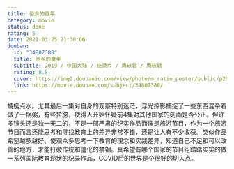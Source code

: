 ```yaml
---
title: 他乡的童年
category: movie
status: done
rating: 5
date: 2021-03-25 21:30:06
douban:
  id: "34807388"
  title: 他乡的童年
  subtitle: 2019 / 中国大陆 / 纪录片 / 周轶君 / 周轶君
  rating: 8.8
  cover: https://img2.doubanio.com/view/photo/m_ratio_poster/public/p2566991162.jpg
  link: https://movie.douban.com/subject/34807388/
---
```


蜻蜓点水。尤其最后一集对自身的观察特别迷茫，浮光掠影捕捉了一些东西混杂着做了一锅粥，有些拉胯，使得人开始怀疑前4集对其他国家的刻画是否公正。但许多镜头还是独一无二的，不是一部严肃的纪实作品而像是旅游节目，作为一个旅游节目而言还能思考和寻找教育上的差异非常不错，还是让人有不少收获。类似作品希望越多越好，使观众多思考一下教育的理念和实践差异，知道自己不足和可以改善的地方，才能打破传统和僵化的禁锢。真希望有哪个国家的节目组踏踏实实的做一系列国际教育现状的纪录作品，COVID后的世界是个很好的切入点。